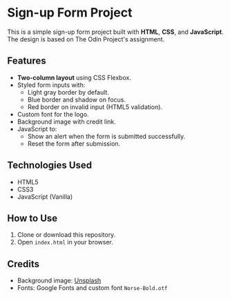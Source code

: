 # Sign-up Form Project

This is a simple sign-up form project built with **HTML**, **CSS**, and **JavaScript**.  
The design is based on The Odin Project's assignment.

## Features
- **Two-column layout** using CSS Flexbox.
- Styled form inputs with:
  - Light gray border by default.
  - Blue border and shadow on focus.
  - Red border on invalid input (HTML5 validation).
- Custom font for the logo.
- Background image with credit link.
- JavaScript to:
  - Show an alert when the form is submitted successfully.
  - Reset the form after submission.

## Technologies Used
- HTML5
- CSS3
- JavaScript (Vanilla)

## How to Use
1. Clone or download this repository.
2. Open `index.html` in your browser.

## Credits
- Background image: [Unsplash](https://unsplash.com/)
- Fonts: Google Fonts and custom font `Norse-Bold.otf`
